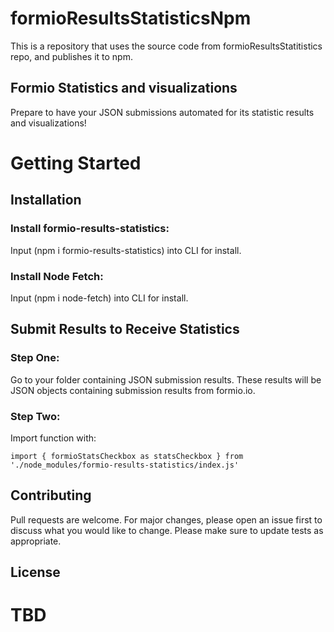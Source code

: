 # formioResultsStatisticsNpm
This is a repository that uses the source code from formioResultsStatitistics repo, and publishes it to npm. 

## Formio Statistics and visualizations

Prepare to have your JSON submissions automated for its statistic results and visualizations!

# Getting Started

## Installation

### Install formio-results-statistics: 

Input (npm i formio-results-statistics) into CLI for install.

### Install Node Fetch: 

Input (npm i node-fetch) into CLI for install.

## Submit Results to Receive Statistics 

### Step One: 

Go to your folder containing JSON submission results. These results will be JSON objects containing submission results from formio.io.

### Step Two: 

Import function with:

`import { formioStatsCheckbox as statsCheckbox } from './node_modules/formio-results-statistics/index.js'`

## Contributing

Pull requests are welcome. For major changes, please open an issue first to discuss what you would like to change. Please make sure to update tests as appropriate.

## License

# TBD
